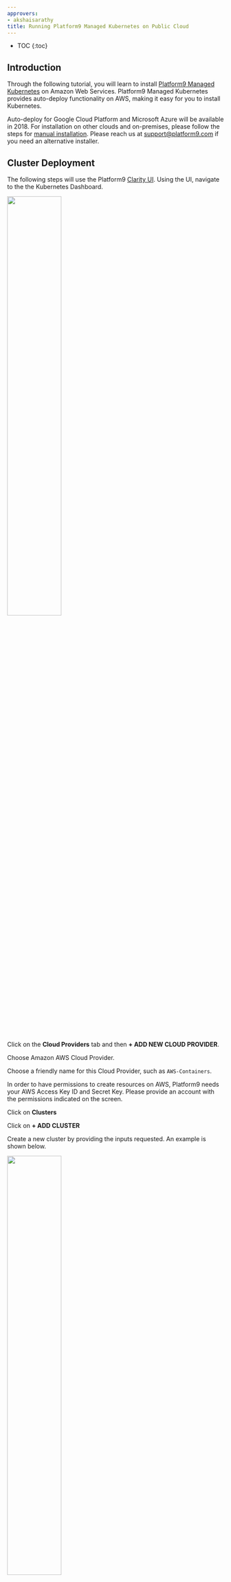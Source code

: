 ```yaml
---
approvers:
- akshaisarathy
title: Running Platform9 Managed Kubernetes on Public Cloud
---
```


* TOC
{:toc}


## Introduction

Through the following tutorial, you will learn to install [Platform9 Managed Kubernetes](https://platform9.com/managed-kubernetes/?utm_source=k8sio) on Amazon Web Services. Platform9 Managed Kubernetes provides auto-deploy functionality on AWS, making it easy for you to install Kubernetes.

Auto-deploy for Google Cloud Platform and Microsoft Azure will be available in 2018. For installation on other clouds and on-premises, please follow the steps for [manual installation](kubernetes.io/platform9/platform9-on-prem/). Please reach us at support@platform9.com if you need an alternative installer.


## Cluster Deployment

The following steps will use the Platform9 [Clarity UI](https://platform9.com/blog/use-remarkable-ui-openstack-kubernetes/?utm_source=k8sio). Using the UI, navigate to the the Kubernetes Dashboard.  
  
<img src="../kubernetes-dashboard.png" width="50%" height="50%">

Click on the **Cloud Providers** tab and then **+ ADD NEW CLOUD PROVIDER**.

Choose Amazon AWS Cloud Provider.

Choose a friendly name for this Cloud Provider, such as `AWS-Containers`.

In order to have permissions to create resources on AWS, Platform9 needs your AWS Access Key ID and Secret Key. Please provide an account with the permissions indicated on the screen.

Click on **Clusters**

Click on **+ ADD CLUSTER**

Create a new cluster by providing the inputs requested. An example is shown below. 

<img src="../cluster-create.png" width="50%" height="50%">

Provide the instance types for master and worker nodes and the numbers required. For a HA configuration, you can choose to have 3 master nodes. For worker nodes, you can allocate a percentage to [spot instances](https://platform9.com/support/platform9-3-1-release-notes/?utm_source=k8sio). Choose this option if you want to take advantage of AWS spot pricing. 

<img src="../kubernetes-node-types.png" width="50%" height="50%">

You can choose to use your current domain or create a new domain. If you want to get started quickly, you can use the `platform9.net` domain and create a new VPC on Amazon. For the required inputs:

- Containers CIDR: provide an unused AWS CIDR from which IP addresses can be allocated to Docker containers. e.g. `10.20.0.0/16` 
- Services CIDR: provide an unused CIDR from which IP addresses can be allocated to Kubernetes services. e.g. `10.21.0.0/16`

Choose an existing AWS SSH key or import a new key. This key can be later used to log into the nodes for management.

Optionally, you can choose to enable running privileged containers and Helm Application Catalog.

Review the Summary screen and click **CREATE CLUSTER**.

<img src="../kubernetes-aws-summary.png">

You can monitor the status of your cluster by clicking on the cluster name in the **Clusters** tab. Next, click on **Nodes** and look for the **Connected** status. This can take a few minutes.

<img src="../kubernetes-aws-complete.png" width="50%" height="50%">

The Kubernetes cluster is now ready for use. 

